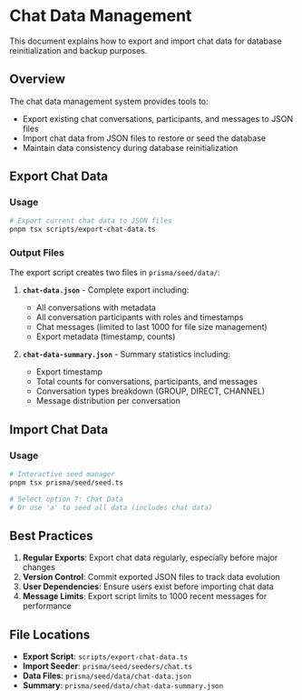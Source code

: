 # Chat Data Management

This document explains how to export and import chat data for database reinitialization and backup purposes.

## Overview

The chat data management system provides tools to:

- Export existing chat conversations, participants, and messages to JSON files
- Import chat data from JSON files to restore or seed the database
- Maintain data consistency during database reinitialization

## Export Chat Data

### Usage

```bash
# Export current chat data to JSON files
pnpm tsx scripts/export-chat-data.ts
```

### Output Files

The export script creates two files in `prisma/seed/data/`:

1. **`chat-data.json`** - Complete export including:

   - All conversations with metadata
   - All conversation participants with roles and timestamps
   - Chat messages (limited to last 1000 for file size management)
   - Export metadata (timestamp, counts)

2. **`chat-data-summary.json`** - Summary statistics including:
   - Export timestamp
   - Total counts for conversations, participants, and messages
   - Conversation types breakdown (GROUP, DIRECT, CHANNEL)
   - Message distribution per conversation

## Import Chat Data

### Usage

```bash
# Interactive seed manager
pnpm tsx prisma/seed/seed.ts

# Select option 7: Chat Data
# Or use 'a' to seed all data (includes chat data)
```

## Best Practices

1. **Regular Exports**: Export chat data regularly, especially before major changes
2. **Version Control**: Commit exported JSON files to track data evolution
3. **User Dependencies**: Ensure users exist before importing chat data
4. **Message Limits**: Export script limits to 1000 recent messages for performance

## File Locations

- **Export Script**: `scripts/export-chat-data.ts`
- **Import Seeder**: `prisma/seed/seeders/chat.ts`
- **Data Files**: `prisma/seed/data/chat-data.json`
- **Summary**: `prisma/seed/data/chat-data-summary.json`
